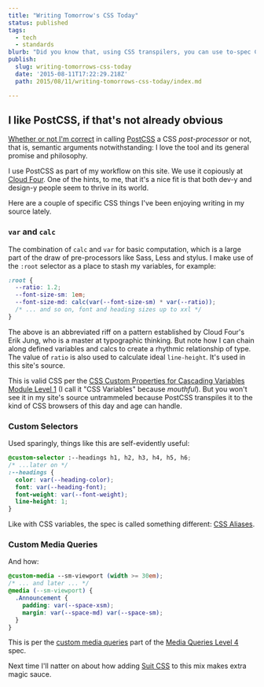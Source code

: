 ```yaml
---
title: "Writing Tomorrow's CSS Today"
status: published
tags:
  - tech
  - standards
blurb: "Did you know that, using CSS transpilers, you can use to-spec CSS of the future, today? Here are some of the magical things I'm using these days."
publish:
  slug: writing-tomorrows-css-today
  date: '2015-08-11T17:22:29.218Z'
  path: 2015/08/11/writing-tomorrows-css-today/index.md

---
```


## I like PostCSS, if that's not already obvious

[Whether or not I'm correct](http://alistapart.com/column/what-will-save-us-from-the-dark-side-of-pre-processors) in calling [PostCSS](https://github.com/postcss/postcss) a CSS _post-processor_ or not, that is, semantic arguments notwithstanding: I love the tool and its general promise and philosophy.

I use PostCSS as part of my workflow on this site. We use it copiously at [Cloud Four](http://www.cloudfour.com). One of the hints, to me, that it's a nice fit is that both dev-y and design-y people seem to thrive in its world.

Here are a couple of specific CSS things I've been enjoying writing in my source lately.

### `var` and `calc`

The combination of `calc` and `var` for basic computation, which is a large part of the draw of pre-processors like Sass, Less and stylus. I make use of the `:root` selector as a place to stash my variables, for example:

```css
:root {
  --ratio: 1.2;
  --font-size-sm: 1em;
  --font-size-md: calc(var(--font-size-sm) * var(--ratio));
  /* ... and so on, font and heading sizes up to xxl */
}
```

The above is an abbreviated riff on a pattern established by Cloud Four's Erik Jung, who is a master at typographic thinking. But note how I can chain along defined variables and calcs to create a rhythmic relationship of type. The value of `ratio` is also used to calculate ideal `line-height`. It's used in this site's source.

This is valid CSS per the [CSS Custom Properties for Cascading Variables Module Level 1](http://www.w3.org/TR/css-variables/) (I call it "CSS Variables" because _mouthful_). But you won't see it in my site's source untrammeled because PostCSS transpiles it to the kind of CSS browsers of this day and age can handle.

### Custom Selectors

Used sparingly, things like this are self-evidently useful:

```css
@custom-selector :--headings h1, h2, h3, h4, h5, h6;
/* ...later on */
:--headings {
  color: var(--heading-color);
  font: var(--heading-font);
  font-weight: var(--font-weight);
  line-height: 1;
}
```

Like with CSS variables, the spec is called something different: [CSS Aliases](http://tabatkins.github.io/specs/css-aliases/).

### Custom Media Queries

And how:

```css
@custom-media --sm-viewport (width >= 30em);
/* ... and later ... */
@media (--sm-viewport) {
  .Announcement {
    padding: var(--space-xsm);
    margin: var(--space-md) var(--space-sm);
  }
}
```

This is per the [custom media queries](https://drafts.csswg.org/mediaqueries/#custom-mq) part of the [Media Queries Level 4](https://drafts.csswg.org/mediaqueries/) spec.

Next time I'll natter on about how adding [Suit CSS](https://suitcss.github.io/) to this mix makes extra magic sauce.
